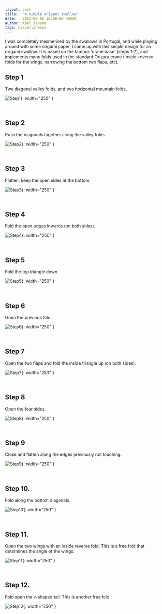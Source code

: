 ```yaml
---
layout: post
title:  "A simple origami swallow"
date:   2023-09-02 10:00:00 +0200
author: Abel Jansma
tags: miscellaneous
---
```


I was completely mesmerised by the swallows in Portugal, and while playing around with some origami paper, I came up with this simple design for an origami swallow. It is based on the famous 'crane base' (steps 1-7), and implements many folds used in the standard Orizuru crane (inside-reverse folds for the wings, narrowing the bottom two flaps, etc). 

## Step 1 

Two diagonal valley folds, and two horizontal mountain folds. 


![Step1](/assets/origami_swallow/step1.jpeg){: width="250" }


<br>


## Step 2 

Push the diagonals together along the valley folds.


![Step2](/assets/origami_swallow/step2.jpeg){: width="250" }


<br>


## Step 3 

Flatten, keep the open sides at the bottom. 


![Step3](/assets/origami_swallow/step3.jpeg){: width="250" }


<br>


## Step 4 

Fold the open edges inwards (on both sides).


![Step4](/assets/origami_swallow/step4.jpeg){: width="250" }


<br>


## Step 5 

Fold the top triangle down.


![Step5](/assets/origami_swallow/step5.jpeg){: width="250" }


<br>


## Step 6 

Undo the previous fold.


![Step6](/assets/origami_swallow/step6.jpeg){: width="250" }


<br>


## Step 7 

Open the two flaps and fold the inside triangle up (on both sides). 


![Step7](/assets/origami_swallow/step7.jpeg){: width="250" }


<br>


## Step 8 

Open the four sides. 


![Step8](/assets/origami_swallow/step8.jpeg){: width="250" }


<br>


## Step 9 

Close and flatten along the edges previously not touching. 


![Step9](/assets/origami_swallow/step9.jpeg){: width="250" }


<br>


## Step 10.

 Fold along the bottom diagonals.


![Step10](/assets/origami_swallow/step10.jpeg){: width="250" }


<br>


## Step 11.

 Open the two wings with an inside reverse fold. This is a free fold that determines the angle of the wings.


![Step11](/assets/origami_swallow/step11.jpeg){: width="250" }


<br>


## Step 12.

 Fold open the v-shaped tail. This is another free fold. 


![Step12](/assets/origami_swallow/step12.jpeg){: width="250" }


<br>


